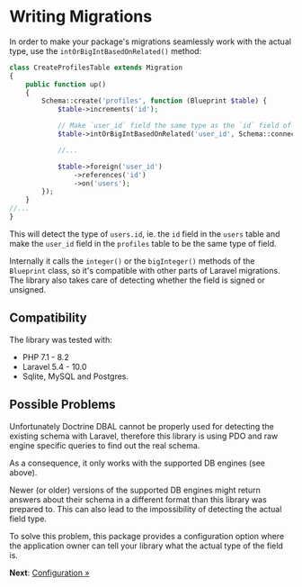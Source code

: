 # Writing Migrations

In order to make your package's migrations seamlessly work with the actual type, use the
`intOrBigIntBasedOnRelated()` method:

```php
class CreateProfilesTable extends Migration
{
    public function up()
    {
        Schema::create('profiles', function (Blueprint $table) {
            $table->increments('id');

            // Make `user_id` field the same type as the `id` field of the `user` table:
            $table->intOrBigIntBasedOnRelated('user_id', Schema::connection(null), 'users.id');

            //...

            $table->foreign('user_id')
                ->references('id')
                ->on('users');
        });
    }
//...
}
```

This will detect the type of `users.id`, ie. the `id` field in the `users` table and make the
`user_id` field in the `profiles` table to be the same type of field.

Internally it calls the `integer()` or the `bigInteger()` methods of the `Blueprint` class, so it's
compatible with other parts of Laravel migrations. The library also takes care of detecting whether
the field is signed or unsigned.

## Compatibility

The library was tested with:

- PHP 7.1 - 8.2
- Laravel 5.4 - 10.0
- Sqlite, MySQL and Postgres.

## Possible Problems

Unfortunately Doctrine DBAL cannot be properly used for detecting the existing schema with Laravel,
therefore this library is using PDO and raw engine specific queries to find out the real schema.

As a consequence, it only works with the supported DB engines (see above).

Newer (or older) versions of the supported DB engines might return answers about their schema in a
different format than this library was prepared to. This can also lead to the impossibility of
detecting the actual field type.

To solve this problem, this package provides a configuration option where the application owner can
tell your library what the actual type of the field is.

**Next**: [Configuration &raquo;](configuration.md)
